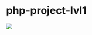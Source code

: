 # php-project-lvl1
<a href="https://asciinema.org/a/P4GQSrzb6FMQh9SIR2wXtIGtX" target="_blank"><img src="https://asciinema.org/a/P4GQSrzb6FMQh9SIR2wXtIGtX.svg" /></a>
<script id="asciicast-255616" src="https://asciinema.org/a/255616.js" async></script>
